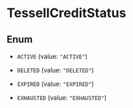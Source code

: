 

# TessellCreditStatus

## Enum


* `ACTIVE` (value: `"ACTIVE"`)

* `DELETED` (value: `"DELETED"`)

* `EXPIRED` (value: `"EXPIRED"`)

* `EXHAUSTED` (value: `"EXHAUSTED"`)



